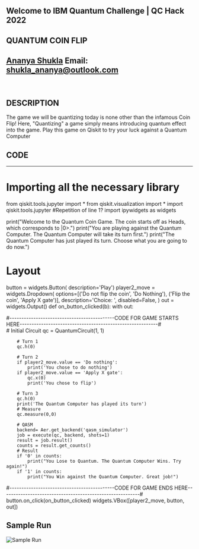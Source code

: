 ## Welcome to IBM Quantum Challenge | QC Hack 2022
## QUANTUM COIN FLIP
[Ananya Shukla](https://github.com/ShuklaAnanya)
Email: shukla_ananya@outlook.com
-------------------------------------------------------------

<br />

## DESCRIPTION
The game we will be quantizing today is none other than the infamous Coin Flip! Here, "Quantizing" a game simply means introducing quantum effect into the game. 
Play this game on Qiskit to try your luck against a Quantum Computer

## CODE
-------------------------------------------------------------

# Importing all the necessary library
from qiskit.tools.jupyter import *
from qiskit.visualization import *
import qiskit.tools.jupyter #Repetition of line 1?
import ipywidgets as widgets

print("Welcome to the Quantum Coin Game. The coin starts off as Heads, which corresponds to |0>.")
print("You are playing against the Quantum Computer. The Quantum Computer will take its turn first.")
print("The Quantum Computer has just played its turn. Choose what you are going to do now.")

# Layout
button = widgets.Button(
    description='Play')
player2_move = widgets.Dropdown(
    options=[('Do not flip the coin', 'Do Nothing'), ('Flip the coin', 'Apply X gate')],
    description='Choice: ',
    disabled=False,
)
out = widgets.Output()
def on_button_clicked(b):
    with out:
    
 #--------------------------------------------CODE FOR GAME STARTS HERE----------------------------------------------------------#       
        # Initial Circuit
        qc = QuantumCircuit(1, 1)
        
        # Turn 1
        qc.h(0)
        
        # Turn 2
        if player2_move.value == 'Do nothing':
            print('You chose to do nothing')
        if player2_move.value == 'Apply X gate':
            qc.x(0)
            print('You chose to flip')
        
        # Turn 3
        qc.h(0)
        print('The Quantum Computer has played its turn')
        # Measure  
        qc.measure(0,0)
        
        # QASM
        backend= Aer.get_backend('qasm_simulator')
        job = execute(qc, backend, shots=1)
        result = job.result()
        counts = result.get_counts()
        # Result
        if '0' in counts:
            print("You Lose to Quantum. The Quantum Computer Wins. Try again!")
        if '1' in counts:
            print("You Win against the Quantum Computer. Great job!")
            
 #--------------------------------------------CODE FOR GAME ENDS HERE----------------------------------------------------------# 
button.on_click(on_button_clicked)
widgets.VBox([player2_move, button, out])

## Sample Run
![Sample Run](https://user-images.githubusercontent.com/98439884/162622841-8d5e95a5-a032-49a5-be13-7c58f2379475.jpg)

